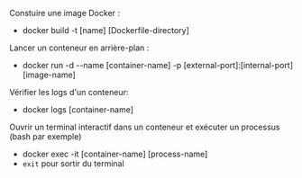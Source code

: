 Constuire une image Docker :
- docker build -t [name] [Dockerfile-directory]

Lancer un conteneur en arrière-plan :
- docker run -d --name [container-name] -p [external-port]:[internal-port] [image-name]

Vérifier les logs d'un conteneur:
- docker logs [container-name]

Ouvrir un terminal interactif dans un conteneur et exécuter un processus (bash par exemple)
- docker exec -it [container-name] [process-name]
- `exit` pour sortir du terminal
